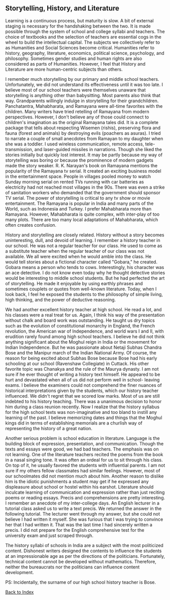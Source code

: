 ## Storytelling, History, and Literature

Learning is a continuous process, but maturity is slow. A bit of external staging is necessary for the handshaking between the two. 
It is made possible through the system of school and college syllabi and teachers. The choice of textbooks and the selection of 
teachers are essential cogs in the wheel to build the intellectual capital. The subjects we collectively
refer to as Humanities and Social Sciences become critical. Humanities refer to history, geography, literature, 
economics, political science, psychology, and philosophy. Sometimes gender studies and human rights are also considered as
parts of Humanities. However, I feel that History and Literature are more human-centric subjects than others. 

I remember much storytelling by our primary and middle school teachers. Unfortunately, we did not understand its effectiveness
until it was too late. I believe most of our school teachers were themselves unaware that storytelling is anything
other than babysitting. Most parents also think that way. Grandparents willingly indulge in storytelling for their grandchildren. 
Panchatantra, Mahabharata, and Ramayana were all-time 
favorites with the children. Many writers have tried retelling of Ramayana from modern perspectives. However, I don't believe any of those
could connect to children's imagination as the original Ramayana tales did. It is a complete package that tells about respecting Wisemen (rishis),
preserving flora and fauna (forest and animals) by destroying evils (poachers as asuras). I tried to narrate a couple of small anecdotes
from Ramayan to my daughter when she was a toddler. I used wireless communication, remote access, tele-transmission, and laser-guided missiles in narrations. Though she liked the stories initially but quickly lost interest. It may be partly because my way of
storytelling was boring or because the prominence of modern gadgets made the story weaker. R. K. Narayan's book on Ramayana mentions the 
popularity of the Ramayana tv serial. It created an exciting business model in the entertainment space. People in villages pooled money to watch 
Sunday morning serial on rented TVs running with car batteries as electricity had not reached most villages in the 90s. There was even a 
strike of sanitation workers who demanded that the government should sponsor TV serial. The power of storytelling is critical to any 
tv show or movie entertainment. The Ramayana is popular in India and many parts of the World, such as Indonesia and Turkey.
I prefer Mahabharata more than Ramayana. However, Mahabharata is quite complex, with inter-play of too many plots. There are
too many local adaptations of Mahabharata, which often creates confusion.    

History and storytelling are closely related. History without a story becomes uninteresting, dull, and devoid of learning. I remember
a history teacher in our school. He was not a regular teacher for our class. He used to come as a substitute teacher when the regular
teacher of our class was not available. We all were excited when he would amble into the class. He would tell stories about a 
fictional character called "Gobara," he created. Gobara means a person who tends to cows. Interestingly, his character 
was an ace detective. I do not know even today why he thought detective stories would be interesting to middle school students. 
But he had perfected the art of storytelling. He made it enjoyable by using earthly phrases and sometimes couplets or quotes from 
well-known literature. Today, when I look back, I feel he exposed the students to the philosophy of simple living, high thinking, and the power of deductive reasoning. 

We had another excellent history teacher at high school. He read a lot, and his classes were a real treat for us. Again, I think his
way of the presentation without chalk and board work was outstanding. He taught us dry topics such as the evolution of constitutional
monarchy in England, the French revolution, the American war of Independence, and world wars I and II, with erudition rarely found among high school
teachers. I believe he did not think anything significant about the Moghul reign in India or the movement for Indian Independence. 
But he was passionate about Netaji Subhas Chandra Bose and the Manipur march of the Indian National Army. Of course, the reason for being 
excited about Subhas Bose because Bose had his early schooling at our school (Ravenshaw Collegiate) in Cuttack. 
His other favorite topic was Chanakya and the rule of the Maurya dynasty. I am not sure if he 
ever thought of writing a history text himself. He appeared to be hurt and devastated when all of us did not perform well in school-
leaving exams.
I believe the examiners could not comprehend the finer nuances of historical interpretations given by the students, which
our history teacher influenced. We didn't regret that we scored low marks. Most of us
are still indebted to his history teaching. There was a unanimous decision to honor him during a class reunion recently. 
Now I realize that the history syllabus for the high school texts was non-imaginative and too bland to instill any
learning of the past. I believe memorizing dates and things that the Moghul kings did in terms of establishing memorials are a 
churlish way of representing the history of a great nation.

Another serious problem is school education in literature. Language is the building block of expression, presentation, and
communication. Though the texts and essays were good, we had bad teachers. The emphasis was on rot learning. One of the 
literature teachers recited the poems from the book in a nasal singing tone. It was often an ordeal for us to sit through
his class. On top of it, he usually favored the students with influential parents. I am not sure if my others fellow 
classmates had similar feelings. However, most of our schoolmates did not mention much about him. Another reason to dislike
him is the idiotic punishments a student may get if he expressed any displeasure about school or hostel within his earshot. 
Literature should inculcate learning of communication and expression rather than just reciting poems 
or reading essays. Precis and comprehensions are pretty interesting. I remember an anecdote of my inter-college days. An English 
lecturer in a tutorial class asked us to write a text precis. We returned the answer in the following
tutorial. The lecturer went through my answer, but she could not believe I had written it myself. She was
furious that I was trying to convince her that I had written it. That was the last time I had sincerely written a precis. 
I did not prepare for the English comprehensive test for the university exam and just scraped through.

The history syllabi of schools in India are a subject with the most politicized content. Dishonest writers designed the 
contents to influence the students at an impressionable age as per the directions of the politicians. Fortunately, technical content 
cannot be developed without mathematics. Therefore, neither the bureaucrats nor the politicians can influence content development.

PS: Incidentally, the surname of our high school history teacher is Bose. 

[Back to Index](../index.md)

